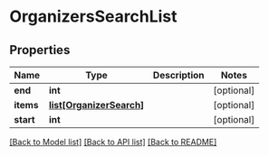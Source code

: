 # OrganizersSearchList

## Properties
Name | Type | Description | Notes
------------ | ------------- | ------------- | -------------
**end** | **int** |  | [optional] 
**items** | [**list[OrganizerSearch]**](OrganizerSearch.md) |  | [optional] 
**start** | **int** |  | [optional] 

[[Back to Model list]](../README.md#documentation-for-models) [[Back to API list]](../README.md#documentation-for-api-endpoints) [[Back to README]](../README.md)


